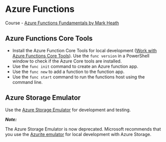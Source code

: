# Azure Functions

Course - [Azure Functions Fundamentals by Mark Heath](https://app.pluralsight.com/library/courses/azure-functions-fundamentals/)

## Azure Functions Core Tools

- Install the Azure Function Core Tools for local development ([Work with Azure Functions Core Tools](https://learn.microsoft.com/azure/azure-functions/functions-run-local)). Use the `func version` in a PowerShell window to check if the Azure Core tools are installed.
- Use the `func init` command to create an Azure function app.
- Use the `func new` to add a function to the function app.
- Use the `func start` command to run the functions host using the command line.

## Azure Storage Emulator

Use the [Azure Storage Emulator](https://learn.microsoft.com/azure/storage/common/storage-use-emulator) for development and testing.

_**Note:**_

The Azure Storage Emulator is now deprecated. Microsoft recommends that you use the [Azurite emulator](https://learn.microsoft.com/azure/storage/common/storage-use-azurite) for local development with Azure Storage.

